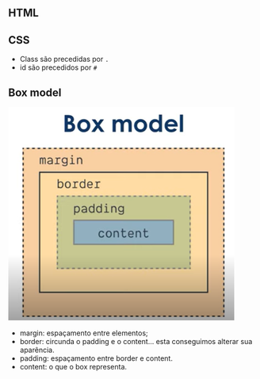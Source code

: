 ## HTML


## CSS

 - Class são precedidas por `.`
 - id são precedidos por `#`


## Box model

![](img/box-model.png)

- margin: espaçamento entre elementos;
- border: circunda o padding e o content... esta conseguimos alterar sua aparência.
- padding: espaçamento entre border e content.
- content: o que o box representa.


